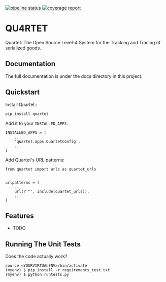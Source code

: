 [![pipeline status](https://gitlab.com/serial-lab/quartet_epcis/badges/master/pipeline.svg)](https://gitlab.com/serial-lab/quartet_epcis/commits/master)
[![coverage report](https://gitlab.com/serial-lab/quartet_epcis/badges/master/coverage.svg)](https://gitlab.com/serial-lab/quartet/commits/master)

# QU4RTET

Quartet: The Open Source Level-4 System for the Tracking and Tracing of
serialized goods.

## Documentation


The full documentation is under the docs directory in this project.

## Quickstart


Install Quartet::

    pip install quartet

Add it to your `INSTALLED_APPS`:


    INSTALLED_APPS = (
        ...
        'quartet.apps.QuartetConfig',
        ...
    )

Add Quartet's URL patterns:

    from quartet import urls as quartet_urls


    urlpatterns = [
        ...
        url(r'^', include(quartet_urls)),
        ...
    ]

## Features

* TODO

## Running The Unit Tests

Does the code actually work?


    source <YOURVIRTUALENV>/bin/activate
    (myenv) $ pip install -r requirements_test.txt
    (myenv) $ python runtests.py

